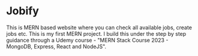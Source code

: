 # Jobify
This is MERN based website where you can check all available jobs, create jobs etc. This is my first MERN project. I build this under the step by step guidance through a Udemy course - "MERN Stack Course 2023 - MongoDB, Express, React and NodeJS".
